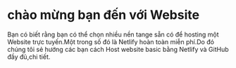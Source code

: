 <!DOCTYPE html1>
<html lang="en">
<head>
    <meta charset="UTF-8">
    <meta http -equiv="X-UA-Compatible" content="IE=edge">
    <meta name="Viewport" content="width=device-width, initial-scale=1.0">
    <title>Wellcome to My Website</title>
    <link rel="stylesheet" href="style.css">
</head>
<body>
    <div class= "container">
        <h1> chào mừng bạn đến với Website</h1>
        <p> Bạn có biết rằng bạn có thể chọn nhiều nền tange sẵn có để hosting một Website trực tuyến.Một trong số đó là Netlify hoàn toàn miễn phí.Do đó chúng tôi sẻ hướng các bạn cách Host website basic bằng  Netlify và GitHub đầy đủ,chi tiết.                   
        </p>
    </div>
</body>
</html>
